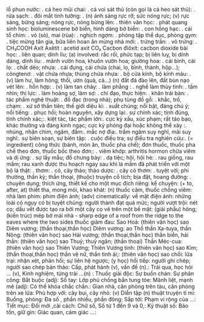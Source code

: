 lỗ phun nước: .
cá heo mũi chai: .
cá voi sát thủ (còn gọi là cá heo sát thủ): .
rửa sạch: .
đôi mắt tinh tường: .
(n) ánh sáng rực rỡ; sức nóng rực; (v) rực sáng, bừng sáng; nóng rực, nóng bừng lên: .
thiên văn học: .
phát quang sinh học: bioluminescene
bờ biển, hình dáng bờ biển: .
con hồng hạc: .
cái tổ chim: .
vỏ (sò), mai (rùa): .
nghịch ngợm: .
phòng tập thể dục, phòng gym: .
tiệc mừng tân gia, bữa liên hoan ăn mừng nhà mới: .
trứng trần: .
vỏ trứng: .
CH₃COOH Axít Axêtít : acetid axit
CO₂ Cacbon điôxít: cacbon dioxide
bài học: .
liên quan; dính líu; (a) involved: rắc rối, phức tạp; bị liên luỵ, bị dính dáng, dính líu: .
mảnh vườn hoa, khuôn vườn hoa; giường hoa: .
cái bình, cái lọ: .
chất dẻo; nhựa: .
cái đựng, cái chứa (chai, lọ, bình, thành, hộp...); côngtenơ: .
vật chứa nhựa; thùng chứa nhựa: .
bộ cửa kính, bộ kính màu: .
(v) làm hư, làm hỏng; thối, ươn (quả, cá...) (n) đất đá đào lên, đất bùn nạo vét lên: .
hỗn hợp: .
(v) làm tan chảy: .
làm phẳng : .
nghề làm thủy tinh: .
tầm nhìn; thị lực: .
làm hoảng sợ, làm sợ: .
chỉ đạo, thực hiện: .
khăn trải bàn: .
tác phẩm nghệ thuật: .
đồ đạc (trong nhà); phụ tùng đồ gỗ: .
khắc, trổ, chạm: .
xứ sở thần tiên; thế giới diệu kì: .
xuất chúng; nổi bật, đáng chú ý; nổi tiếng: .
phục hồi; hoàn nguyên, xây dựng lại:.
sự chính xác; tính đúng, tính chính xác;:.
kiệt tác, tác phẩm lớn:.
cực kỳ xấu, xúc phạm; rất táo bạo, khác thường và đáng kinh ngạc; cực kỳ phóng đại hoặc không thể xảy :.
nhúng, nhận chìm, ngâm, đắm:.
mắc nợ đìa:.
trầm ngâm suy nghĩ, mãi suy nghĩ:.
sự biên soạn, sự biên tập: .
cuộc điều tra; sự điều tra nghiên cứu:.
(= ingredient) công thức (bánh, món ăn, thuốc pha chế); đơn thuốc, thuốc pha chế theo đơn, thuốc bốc theo đơn;: .
viêm khớp: arthritis
hormon chữa viêm và dị ứng: .
sự lấy mẫu; đồ chưng bày: .
dạ tiệc; hội, hội hè: .
rau giống, rau mầm; rau xanh được thu hoạch ngay sau khi lá mầm đã phát triển với một bộ lá thật: .
thơm: .
cỏ, cây thảo; thảo dược: .
cây cỏ thơm: .
tuyệt vời; phi thường, thần kỳ; thần thoại, (thuộc) truyện cổ tích; bịa đặt, hoang đường: .
chuyên dụng; thích ứng, thiết kế cho một mục đích riêng:
kể chuyện:
(+ to, after, at) thiết tha, mong mỏi, khao khát:
(n) thuốc cãm, thuốc chống viêm:
nhà làm phim:
phim điện ảnh; (adv) cinematically: về mặt điện ảnh:
những loài có nguy có bị tuyệt chủng:
người thành đạt quá mức; người vượt trội:
nét cọ; dấu vết được tạo ra bởi một cây cọ vẽ trên một bề mặt:
(giải phẫu) hông; (kiến trúc) mép bờ mái nhà - sharp edge of a roof from the ridge to the eaves where the two sides 
thuốc giảm đau:
Sao Hoả:
(thiên văn học) sao Diêm vương; (thần thoại,thần học) Diêm vương:
ao Thổ thần Xa-tuya, thần Nông:
(thiên văn học) sao Hải vương; (thần thoại,thần học) thần biển, hải thần:
(thiên văn học) sao Thuỷ; thuỷ ngân; (thần thoại) Thần Méc-cua:
(thiên văn học) sao Thiên Vương; Thiên Vương tinh:
(thiên văn học) sao Kim; (thần thoại,thần học) thần vệ nữ, thần tình ái;:
(thiên văn học) sao chổi:
lửa trại:
nhận xét, phản hồi; sự liên hệ ngược; (y học) hồi tiếp:
người ghi chép; người sao chép bản thảo:
Cấp, phát hành (v), vấn đề (n).:
Trải qua, học hỏi ... (v), Kinh nghiệm, từng trải ...(n) :
Thuốc giải độc:
Sự buồn chán:
Sự phân công:
Bắt buộc (adj):
Sổ tay:
Lớp phủ chống bắn tung tóe:
Mãnh liệt, mạnh mẽ (adj):
Có thể khóa chắc chắn.:
Gian nhà, căn phòng trên tàu, căn phòng trên xe lửa:
Phù hợp với:
cây bụi, cây nhỏ:
(v) Diễn tập (n) thuật truyện tỉ mỉ:
Buồng, phòng:
Đa số , phần nhiều, phần đông:
Sắp tới:
Phạm vi rộng của ...:
Tiết mục:
Đổi mới ,cải cách:
Chữ số, Số từ 1 đến 9 và 0,:
Kỹ thuật số:
Bảo tồn, giữ gìn:
 Giác quan, cảm giác ...: